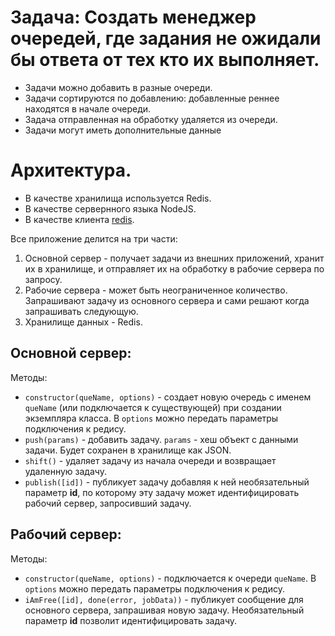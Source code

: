 # Задача: Создать менеджер очередей, где задания не ожидали бы ответа от тех кто их выполняет.

- Задачи можно добавить в разные очереди.
- Задачи сортируются по добавлению: добавленные реннее находятся в начале очереди.
- Задача отправленная на обработку удаляется из очереди.
- Задачи могут иметь дополнительные данные

# Архитектура.

- В качестве хранилища используется Redis.
- В качестве сервернного языка NodeJS.
- В качестве клиента [redis](https://www.npmjs.com/package/redis).

Все приложение делится на три части:

1. Основной сервер - получает задачи из внешних приложений, хранит их в хранилище, и отправляет их на обработку в рабочие сервера по запросу.
2. Рабочие сервера - может быть неограниченное количество. Запрашивают задачу из основного сервера и сами решают когда запрашивать следующую.
3. Хранилище данных - Redis.

## Основной сервер:

Методы:

- `constructor(queName, options)` - создает новую очередь с именем `queName` (или подключается к существующей) при создании экземпляра класса. В `options` можно передать параметры подключения к редису.
- `push(params)` - добавить задачу. `params` - хеш объект с данными задачи. Будет сохранен в хранилище как JSON.
- `shift()` - удаляет задачу из начала очереди и возвращает удаленную задачу.
- `publish([id])` - публикует задачу добавляя к ней необязательный параметр __id__, по которому эту задачу может идентифицировать рабочий сервер, запросивший задачу.

## Рабочий сервер:

Методы:

- `constructor(queName, options)` - подключается к очереди `queName`. В `options` можно передать параметры подключения к редису.
- `iAmFree([id], done(error, jobData))` - публикует сообщение для основного сервера, запрашивая новую задачу. Необязательный параметр __id__ позволит идентифицировать задачу.
